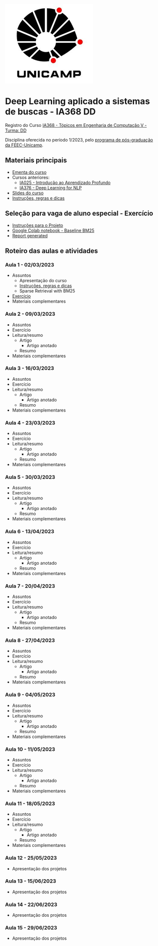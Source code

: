 ![Unicamp](logo_unicamp.png)

# Deep Learning aplicado a sistemas de buscas - IA368 DD

Registro do Curso [IA368 - Tópicos em Engenharia de Computação V - Turma: DD](https://www.cpg.feec.unicamp.br/cpg/lista/caderno_horario_show.php?id=1779)

Disciplina oferecida no período 1/2023, pelo [programa de pós-graduação da FEEC-Unicamp](https://www.fee.unicamp.br/pos-graduacao/).

## Materiais principais 
* [Ementa do curso](ementa.md)
* Cursos anteriores:
  * [IA025 - Introdução ao Aprendizado Profundo](https://github.com/leonardo3108/ia025a)
  * [IA376 - Deep Learning for NLP](https://colab.research.google.com/github/robertoalotufo/rnap/blob/master/PyTorch/0_index.ipynb)
* [Slides do curso](Slides%20do%20Curso.pdf)
* [Instruções, regras e dicas](instrucoes.md)

## Seleção para vaga de aluno especial - Exercício
* [Instruções para o Projeto](selecao/exercicio-selecao.md)
* [Google Colab notebook - Baseline BM25](selecao/Baseline_BM25.ipynb)
* [Report generated](selecao/report.md)

## Roteiro das aulas e atividades

### Aula 1 - 02/03/2023
* Assuntos
  * Apresentação do curso
  * [Instruções, regras e dicas](instrucoes.md)
  * Sparse Retrieval with BM25
* [Exercício](selecao#sele%C3%A7%C3%A3o-para-vaga-de-aluno-especial---exerc%C3%ADcio)
* Materiais complementares

### Aula 2 - 09/03/2023
* Assuntos
* Exercício
* Leitura/resumo
  * Artigo
    * Artigo anotado
  * Resumo
* Materiais complementares

### Aula 3 - 16/03/2023
* Assuntos
* Exercício
* Leitura/resumo
  * Artigo
    * Artigo anotado
  * Resumo
* Materiais complementares

### Aula 4 - 23/03/2023
* Assuntos
* Exercício
* Leitura/resumo
  * Artigo
    * Artigo anotado
  * Resumo
* Materiais complementares

### Aula 5 - 30/03/2023
* Assuntos
* Exercício
* Leitura/resumo
  * Artigo
    * Artigo anotado
  * Resumo
* Materiais complementares

### Aula 6 - 13/04/2023
* Assuntos
* Exercício
* Leitura/resumo
  * Artigo
    * Artigo anotado
  * Resumo
* Materiais complementares

### Aula 7 - 20/04/2023
* Assuntos
* Exercício
* Leitura/resumo
  * Artigo
    * Artigo anotado
  * Resumo
* Materiais complementares

### Aula 8 - 27/04/2023
* Assuntos
* Exercício
* Leitura/resumo
  * Artigo
    * Artigo anotado
  * Resumo
* Materiais complementares

### Aula 9 - 04/05/2023
* Assuntos
* Exercício
* Leitura/resumo
  * Artigo
    * Artigo anotado
  * Resumo
* Materiais complementares

### Aula 10 - 11/05/2023
* Assuntos
* Exercício
* Leitura/resumo
  * Artigo
    * Artigo anotado
  * Resumo
* Materiais complementares

### Aula 11 - 18/05/2023
* Assuntos
* Exercício
* Leitura/resumo
  * Artigo
    * Artigo anotado
  * Resumo
* Materiais complementares

### Aula 12 - 25/05/2023
* Apresentação dos projetos

### Aula 13 - 15/06/2023
* Apresentação dos projetos

### Aula 14 - 22/06/2023
* Apresentação dos projetos

### Aula 15 - 29/06/2023
* Apresentação dos projetos
